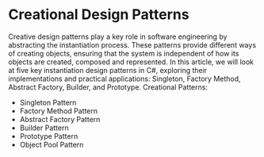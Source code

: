 # Creational Design Patterns
Creative design patterns play a key role in software engineering by abstracting the instantiation process. These patterns provide different ways of creating objects, ensuring that the system is independent of how its objects are created, composed and represented. In this article, we will look at five key instantiation design patterns in C#, exploring their implementations and practical applications: Singleton, Factory Method, Abstract Factory, Builder, and Prototype.
Creational Patterns:
- Singleton Pattern
- Factory Method Pattern
- Abstract Factory Pattern
- Builder Pattern
- Prototype Pattern
- Object Pool Pattern
